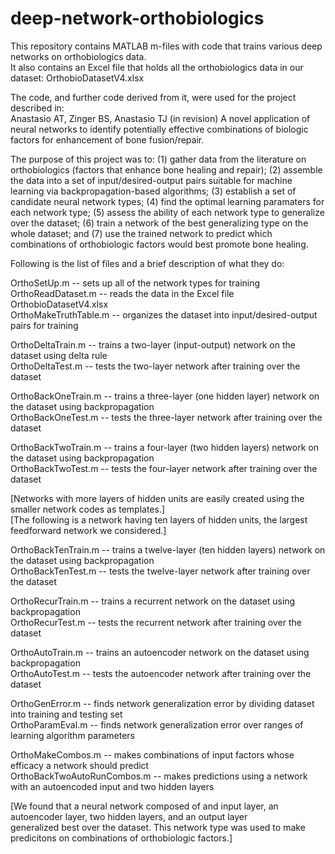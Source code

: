 # deep-network-orthobiologics

This repository contains MATLAB m-files with code that trains various deep networks on orthobiologics data.  
It also contains an Excel file that holds all the orthobiologics data in our dataset: OrthobioDatasetV4.xlsx

The code, and further code derived from it, were used for the project described in:  
Anastasio AT, Zinger BS, Anastasio TJ (in revision) A novel application of neural networks to identify potentially effective combinations of biologic factors for enhancement of bone fusion/repair.

The purpose of this project was to: (1) gather data from the literature on orthobiologics (factors that enhance bone healing and repair); (2) assemble the data into a set of input/desired-output pairs suitable for machine learning via backpropagation-based algorithms; (3) establish a set of candidate neural network types; (4) find the optimal learning paramaters for each network type; (5) assess the ability of each network type to generalize over the dataset; (6) train a network of the best generalizing type on the whole dataset; and (7) use the trained network to predict which combinations of orthobiologic factors would best promote bone healing. 

Following is the list of files and a brief description of what they do:

OrthoSetUp.m                -- sets up all of the network types for training  
OrthoReadDataset.m          -- reads the data in the Excel file OrthobioDatasetV4.xlsx  
OrthoMakeTruthTable.m       -- organizes the dataset into input/desired-output pairs for training  

OrthoDeltaTrain.m           -- trains a two-layer (input-output) network on the dataset using delta rule  
OrthoDeltaTest.m            -- tests the two-layer network after training over the dataset  

OrthoBackOneTrain.m         -- trains a three-layer (one hidden layer) network on the dataset using backpropagation  
OrthoBackOneTest.m          -- tests the three-layer network after training over the dataset  

OrthoBackTwoTrain.m         -- trains a four-layer (two hidden layers) network on the dataset using backpropagation  
OrthoBackTwoTest.m          -- tests the four-layer network after training over the dataset  

[Networks with more layers of hidden units are easily created using the smaller network codes as templates.]  
[The following is a network having ten layers of hidden units, the largest feedforward network we considered.]  

OrthoBackTenTrain.m         -- trains a twelve-layer (ten hidden layers) network on the dataset using backpropagation  
OrthoBackTenTest.m          -- tests the twelve-layer network after training over the dataset  

OrthoRecurTrain.m           -- trains a recurrent network on the dataset using backpropagation  
OrthoRecurTest.m            -- tests the recurrent network after training over the dataset  

OrthoAutoTrain.m            -- trains an autoencoder network on the dataset using backpropagation  
OrthoAutoTest.m             -- tests the autoencoder network after training over the dataset  

OrthoGenError.m             -- finds network generalization error by dividing dataset into training and testing set  
OrthoParamEval.m            -- finds network generalization error over ranges of learning algorithm parameters  

OrthoMakeCombos.m           -- makes combinations of input factors whose efficacy a network should predict  
OrthoBackTwoAutoRunCombos.m -- makes predictions using a network with an autoencoded input and two hidden layers

[We found that a neural network composed of and input layer, an autoencoder layer, two hidden layers, and an output layer  
generalized best over the dataset. This network type was used to make predicitons on combinations of orthobiologic factors.]  
